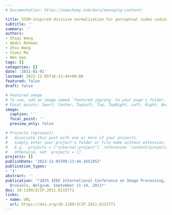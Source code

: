 ```yaml
---
# Documentation: https://wowchemy.com/docs/managing-content/

title: SSIM-inspired divisive normalization for perceptual video coding
subtitle: ''
summary: ''
authors:
- Shiqi Wang
- Abdul Rehman
- Zhou Wang
- Siwei Ma
- Wen Gao
tags: []
categories: []
date: '2011-01-01'
lastmod: 2022-12-05T16:13:44+08:00
featured: false
draft: false

# Featured image
# To use, add an image named `featured.jpg/png` to your page's folder.
# Focal points: Smart, Center, TopLeft, Top, TopRight, Left, Right, BottomLeft, Bottom, BottomRight.
image:
  caption: ''
  focal_point: ''
  preview_only: false

# Projects (optional).
#   Associate this post with one or more of your projects.
#   Simply enter your project's folder or file name without extension.
#   E.g. `projects = ["internal-project"]` references `content/project/deep-learning/index.md`.
#   Otherwise, set `projects = []`.
projects: []
publishDate: '2022-12-05T08:13:44.165245Z'
publication_types:
- '1'
abstract: ''
publication: '*18th IEEE International Conference on Image Processing, ICIP 2011,
  Brussels, Belgium, September 11-14, 2011*'
doi: 10.1109/ICIP.2011.6115771
links:
- name: URL
  url: https://doi.org/10.1109/ICIP.2011.6115771
---
```

